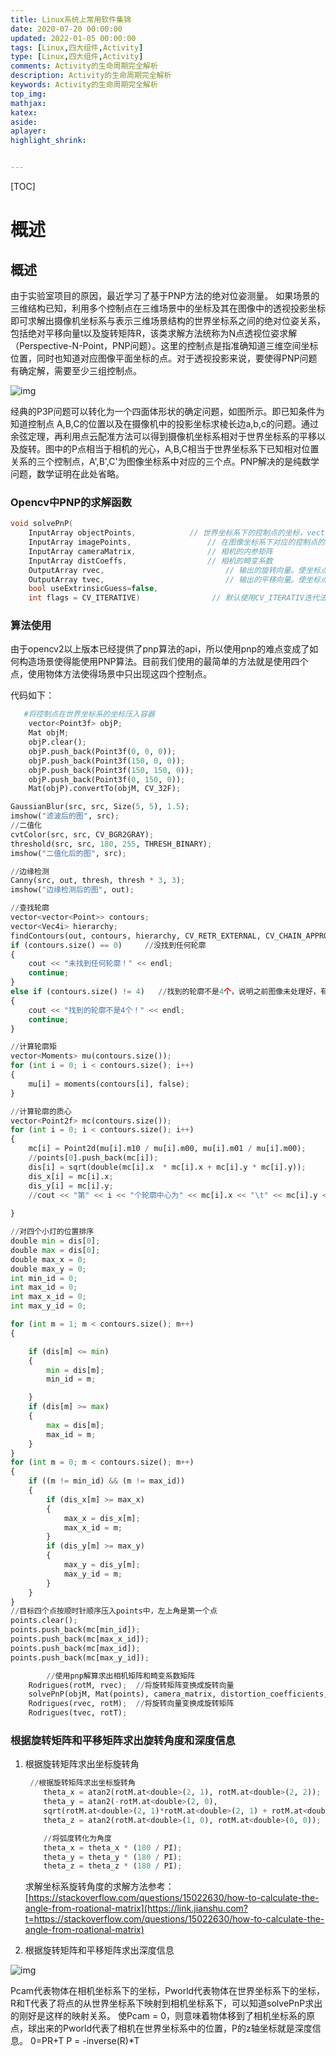 ```yaml
---
title: Linux系统上常用软件集锦
date: 2020-07-20 00:00:00
updated: 2022-01-05 00:00:00
tags: [Linux,四大组件,Activity]
type: [Linux,四大组件,Activity]
comments: Activity的生命周期完全解析
description: Activity的生命周期完全解析
keywords: Activity的生命周期完全解析
top_img:
mathjax:
katex:
aside:
aplayer:
highlight_shrink:


---
```


[TOC]

# 概述

## 概述

由于实验室项目的原因，最近学习了基于PNP方法的绝对位姿测量。
 如果场景的三维结构已知，利用多个控制点在三维场景中的坐标及其在图像中的透视投影坐标即可求解出摄像机坐标系与表示三维场景结构的世界坐标系之间的绝对位姿关系，包括绝对平移向量t以及旋转矩阵R，该类求解方法统称为N点透视位姿求解（Perspective-N-Point，PNP问题）。这里的控制点是指准确知道三维空间坐标位置，同时也知道对应图像平面坐标的点。对于透视投影来说，要使得PNP问题有确定解，需要至少三组控制点。



![img](https://gitee.com/frewen1225/ImageUploader/raw/master/webp-20220318143426387)

经典的P3P问题可以转化为一个四面体形状的确定问题，如图所示。即已知条件为知道控制点 A,B,C的位置以及在摄像机中的投影坐标求棱长边a,b,c的问题。通过余弦定理，再利用点云配准方法可以得到摄像机坐标系相对于世界坐标系的平移以及旋转。图中的P点相当于相机的光心，A,B,C相当于世界坐标系下已知相对位置关系的三个控制点，A',B',C'为图像坐标系中对应的三个点。PNP解决的是纯数学问题，数学证明在此处省略。



### Opencv中PNP的求解函数

```c++
void solvePnP(
  	InputArray objectPoints,    		// 世界坐标系下的控制点的坐标，vector<Point3f>的数据类型在这里可以使用
  	InputArray imagePoints, 				// 在图像坐标系下对应的控制点的坐标。vector<Point2f>在这里可以使用
  	InputArray cameraMatrix, 				// 相机的内参矩阵
  	InputArray distCoeffs, 					// 相机的畸变系数
  	OutputArray rvec, 							// 输出的旋转向量。使坐标点从世界坐标系旋转到相机坐标系
  	OutputArray tvec, 							// 输出的平移向量。使坐标点从世界坐标系平移到相机坐标系
  	bool useExtrinsicGuess=false, 	
  	int flags = CV_ITERATIVE)				 // 默认使用CV_ITERATIV迭代法
```



### 算法使用

由于opencv2以上版本已经提供了pnp算法的api，所以使用pnp的难点变成了如何构造场景使得能使用PNP算法。目前我们使用的最简单的方法就是使用四个点，使用物体方法使得场景中只出现这四个控制点。

代码如下：

```python
   #将控制点在世界坐标系的坐标压入容器
    vector<Point3f> objP;
    Mat objM;
    objP.clear();
    objP.push_back(Point3f(0, 0, 0));
    objP.push_back(Point3f(150, 0, 0));
    objP.push_back(Point3f(150, 150, 0));
    objP.push_back(Point3f(0, 150, 0));
    Mat(objP).convertTo(objM, CV_32F);
```





```python
GaussianBlur(src, src, Size(5, 5), 1.5);
imshow("滤波后的图", src);
//二值化
cvtColor(src, src, CV_BGR2GRAY);
threshold(src, src, 180, 255, THRESH_BINARY);
imshow("二值化后的图", src);

//边缘检测
Canny(src, out, thresh, thresh * 3, 3);
imshow("边缘检测后的图", out);

//查找轮廓
vector<vector<Point>> contours;
vector<Vec4i> hierarchy;
findContours(out, contours, hierarchy, CV_RETR_EXTERNAL, CV_CHAIN_APPROX_SIMPLE, Point(0, 0));
if (contours.size() == 0)     //没找到任何轮廓
{
    cout << "未找到任何轮廓！" << endl;
    continue;
}
else if (contours.size() != 4)   //找到的轮廓不是4个，说明之前图像未处理好，有干扰
{
    cout << "找到的轮廓不是4个！" << endl;
    continue;
}

//计算轮廓矩       
vector<Moments> mu(contours.size());
for (int i = 0; i < contours.size(); i++)
{
    mu[i] = moments(contours[i], false);
}

//计算轮廓的质心     
vector<Point2f> mc(contours.size());
for (int i = 0; i < contours.size(); i++)
{
    mc[i] = Point2d(mu[i].m10 / mu[i].m00, mu[i].m01 / mu[i].m00);
    //points[0].push_back(mc[i]);
    dis[i] = sqrt(double(mc[i].x  * mc[i].x + mc[i].y * mc[i].y));
    dis_x[i] = mc[i].x;
    dis_y[i] = mc[i].y;
    //cout << "第" << i << "个轮廓中心为" << mc[i].x << "\t" << mc[i].y << endl;
    
}

//对四个小灯的位置排序
double min = dis[0];
double max = dis[0];
double max_x = 0;
double max_y = 0;
int min_id = 0;
int max_id = 0;
int max_x_id = 0;
int max_y_id = 0;

for (int m = 1; m < contours.size(); m++)
{

    if (dis[m] <= min)
    {
        min = dis[m];
        min_id = m;

    }
    if (dis[m] >= max)
    {
        max = dis[m];
        max_id = m;
    }
}
for (int m = 0; m < contours.size(); m++)
{
    if ((m != min_id) && (m != max_id))
    {
        if (dis_x[m] >= max_x)
        {
            max_x = dis_x[m];
            max_x_id = m;
        }
        if (dis_y[m] >= max_y)
        {
            max_y = dis_y[m];
            max_y_id = m;
        }
    }
}
//目标四个点按顺时针顺序压入points中，左上角是第一个点
points.clear();
points.push_back(mc[min_id]);
points.push_back(mc[max_x_id]);
points.push_back(mc[max_id]);
points.push_back(mc[max_y_id]);
```





```python
		//使用pnp解算求出相机矩阵和畸变系数矩阵
    Rodrigues(rotM, rvec);  //将旋转矩阵变换成旋转向量
    solvePnP(objM, Mat(points), camera_matrix, distortion_coefficients, rvec, tvec);
    Rodrigues(rvec, rotM);  //将旋转向量变换成旋转矩阵
    Rodrigues(tvec, rotT);
```





### 根据旋转矩阵和平移矩阵求出旋转角度和深度信息

1. 根据旋转矩阵求出坐标旋转角

   ```python
   	//根据旋转矩阵求出坐标旋转角
       theta_x = atan2(rotM.at<double>(2, 1), rotM.at<double>(2, 2));
       theta_y = atan2(-rotM.at<double>(2, 0),
       sqrt(rotM.at<double>(2, 1)*rotM.at<double>(2, 1) + rotM.at<double>(2, 2)*rotM.at<double>(2, 2)));
       theta_z = atan2(rotM.at<double>(1, 0), rotM.at<double>(0, 0));
   
       //将弧度转化为角度
       theta_x = theta_x * (180 / PI);
       theta_y = theta_y * (180 / PI);
       theta_z = theta_z * (180 / PI);
   ```

   求解坐标系旋转角度的求解方法参考：[https://stackoverflow.com/questions/15022630/how-to-calculate-the-angle-from-roational-matrix](https://link.jianshu.com?t=https://stackoverflow.com/questions/15022630/how-to-calculate-the-angle-from-roational-matrix)

   

2. 根据旋转矩阵和平移矩阵求出深度信息

![img](https://gitee.com/frewen1225/ImageUploader/raw/master/webp-20220321135101112)







Pcam代表物体在相机坐标系下的坐标，Pworld代表物体在世界坐标系下的坐标，R和T代表了将点的从世界坐标系下映射到相机坐标系下，可以知道solvePnP求出的刚好是这样的映射关系。
 使Pcam = 0，则意味着物体移到了相机坐标系的原点，球出来的Pworld代表了相机在世界坐标系中的位置，P的z轴坐标就是深度信息。
 0=PR+T
 P = -inverse(R)*T



